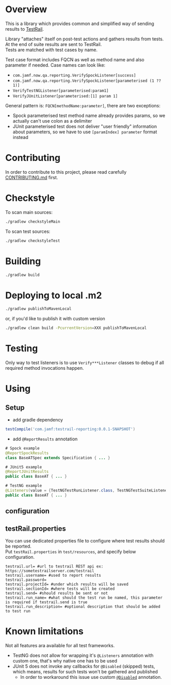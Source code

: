 # Overview

This is a library which provides common and simplified way of sending results to [TestRail](https://www.gurock.com/testrail).  

Library "attaches" itself on post-test actions and gathers results from tests. At the end of suite results are sent to TestRail.  
Tests are matched with test cases by name.  

Test case format includes FQCN as well as method name and also parameter if needed. Case names can look like:

- `com.jamf.now.qa.reporting.VerifySpockListener[success]`
- `com.jamf.now.qa.reporting.VerifySpockListener[parameterised (1 ?? 1)]`
- `VerifyTestNGListener[parameterised:param1]`
- `VerifyJUnitListener[parameterised:[1] param 1]`

General pattern is: `FQCN[methodName:parameter]`, there are two exceptions:
- Spock parameterised test method name already provides params, so we actually can't use colon as a delimiter
- JUnit parameterised test does not deliver "user friendly" information about parameters, so we have to use `[paramIndex] parameter` format instead

# Contributing

In order to contribute to this project, please read carefully [CONTRIBUTING.md](./CONTRIBUTING.md) first.

# Checkstyle

To scan main sources:

```bash
./gradlew checkstyleMain
```

To scan test sources:

```bash
./gradlew checkstyleTest
```

# Building

```bash
./gradlew build
```

# Deploying to local .m2

```bash
./gradlew publishToMavenLocal
```

or, if you'd like to publish it with custom version

```bash
./gradlew clean build -PcurrentVersion=XXX publishToMavenLocal
```

# Testing

Only way to test listeners is to use `Verify***Listener` classes to debug if all required method invocations happen.

# Using

## Setup

- add gradle dependency  
```groovy
testCompile('com.jamf:testrail-reporting:0.0.1-SNAPSHOT')
```

- add `@ReportResults` annotation
```java
# Spock example
@ReportSpockResults
class BaseATSpec extends Specification { ... }

# JUnit5 example
@ReportJUnitResults
public class BaseAT { ... }

# TestNG example
@Listeners(value = {TestNGTestRunListener.class, TestNGTestSuiteListener.class})
public class BaseAT { ... }
```

## configuration

## testRail.properties
You can use dedicated properties file to configure where test results should be reported.  
Put `testRail.properties` in `test/resources`, and specify below configuration.

```properties
testrail.url= #url to testrail REST api ex: https://sometestrailserver.com/testrail
testrail.username= #used to report results
testrail.password= 
testrail.projectId= #under which results will be saved
testrail.sectionId= #where tests will be created
testrail.send= #should results be sent or not
testrail.run_name= #what should the test run be named, this parameter is required if testrail.send is true
testrail.run_description= #optional description that should be added to test run
```

# Known limitations

Not all features ara available for all test frameworks.  

- TestNG does not allow for wrapping it's `@Listeners` annotation with custom one, that's why native one has to be used
- JUnit 5 does not invoke any callbacks for `@Disabled` (skipped) tests, which means, results for such tests won't be gathered and published
  - In order to workaround this issue use custom [`@Disabled`](./src/main/java/com/jamf/reporting/junit/Disabled.java) annotation.